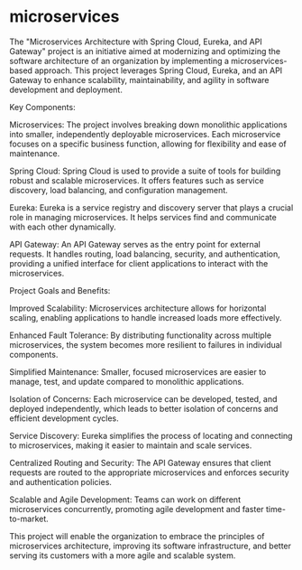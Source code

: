 # microservices
The "Microservices Architecture with Spring Cloud, Eureka, and API Gateway" project is an initiative aimed at modernizing and optimizing the software architecture of an organization by implementing a microservices-based approach. This project leverages Spring Cloud, Eureka, and an API Gateway to enhance scalability, maintainability, and agility in software development and deployment.

Key Components:

Microservices: The project involves breaking down monolithic applications into smaller, independently deployable microservices. Each microservice focuses on a specific business function, allowing for flexibility and ease of maintenance.

Spring Cloud: Spring Cloud is used to provide a suite of tools for building robust and scalable microservices. It offers features such as service discovery, load balancing, and configuration management.

Eureka: Eureka is a service registry and discovery server that plays a crucial role in managing microservices. It helps services find and communicate with each other dynamically.

API Gateway: An API Gateway serves as the entry point for external requests. It handles routing, load balancing, security, and authentication, providing a unified interface for client applications to interact with the microservices.

Project Goals and Benefits:

Improved Scalability: Microservices architecture allows for horizontal scaling, enabling applications to handle increased loads more effectively.

Enhanced Fault Tolerance: By distributing functionality across multiple microservices, the system becomes more resilient to failures in individual components.

Simplified Maintenance: Smaller, focused microservices are easier to manage, test, and update compared to monolithic applications.

Isolation of Concerns: Each microservice can be developed, tested, and deployed independently, which leads to better isolation of concerns and efficient development cycles.

Service Discovery: Eureka simplifies the process of locating and connecting to microservices, making it easier to maintain and scale services.

Centralized Routing and Security: The API Gateway ensures that client requests are routed to the appropriate microservices and enforces security and authentication policies.

Scalable and Agile Development: Teams can work on different microservices concurrently, promoting agile development and faster time-to-market.

This project will enable the organization to embrace the principles of microservices architecture, improving its software infrastructure, and better serving its customers with a more agile and scalable system.
